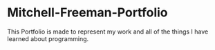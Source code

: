 # Mitchell-Freeman-Portfolio
This Portfolio is made to represent my work and all of the things I have learned about programming.
